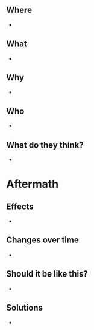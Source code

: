 
Where
-----

-

What
----

-

Why
---

-

Who
---

-

What do they think?
-------------------

-

Aftermath
=========

Effects
-------

-

Changes over time
-----------------

-

Should it be like this?
-----------------------

-

Solutions
---------

-

